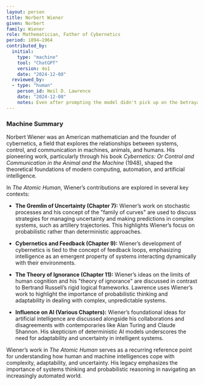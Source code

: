 ```yaml
---
layout: person
title: Norbert Wiener
given: Norbert
family: Wiener
role: Mathematician, Father of Cybernetics
period: 1894–1964
contributed_by:
  initial:
    type: "machine"
    tool: "ChatGPT"
    version: 4o1
    date: "2024-12-08"
  reviewed_by:
  - type: "human"
    person_id: Neil D. Lawrence
    date: "2024-12-08"
    notes: Even after prompting the model didn't pick up on the betrayal of Wiener discussed in "Gaslighting". Adding a note on it here.
---
```


<div class="machine-commentary" markdown="1">

### Machine Summary

Norbert Wiener was an American mathematician and the founder of cybernetics, a field that explores the relationships between systems, control, and communication in machines, animals, and humans. His pioneering work, particularly through his book *Cybernetics: Or Control and Communication in the Animal and the Machine* (1948), shaped the theoretical foundations of modern computing, automation, and artificial intelligence.

In *The Atomic Human*, Wiener’s contributions are explored in several key contexts:

- **The Gremlin of Uncertainty (Chapter 7):** Wiener’s work on stochastic processes and his concept of the "family of curves" are used to discuss strategies for managing uncertainty and making predictions in complex systems, such as artillery trajectories. This highlights Wiener’s focus on probabilistic rather than deterministic approaches.

- **Cybernetics and Feedback (Chapter 9):** Wiener’s development of cybernetics is tied to the concept of feedback loops, emphasizing intelligence as an emergent property of systems interacting dynamically with their environments.

- **The Theory of Ignorance (Chapter 11):** Wiener’s ideas on the limits of human cognition and his "theory of ignorance" are discussed in contrast to Bertrand Russell’s rigid logical frameworks. Lawrence uses Wiener’s work to highlight the importance of probabilistic thinking and adaptability in dealing with complex, unpredictable systems.

- **Influence on AI (Various Chapters):** Wiener’s foundational ideas for artificial intelligence are discussed alongside his collaborations and disagreements with contemporaries like Alan Turing and Claude Shannon. His skepticism of deterministic AI models underscores the need for adaptability and uncertainty in intelligent systems.

Wiener’s work in *The Atomic Human* serves as a recurring reference point for understanding how human and machine intelligences cope with complexity, adaptability, and uncertainty. His legacy emphasizes the importance of systems thinking and probabilistic reasoning in navigating an increasingly automated world.
</div>
